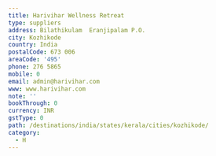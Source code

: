 ```yaml
---
title: Harivihar Wellness Retreat
type: suppliers
address: Bilathikulam  Eranjipalam P.O.
city: Kozhikode
country: India
postalCode: 673 006
areaCode: '495'
phone: 276 5865
mobile: 0
email: admin@harivihar.com
www: www.harivihar.com
note: ''
bookThrough: 0
currency: INR
gstType: 0
path: /destinations/india/states/kerala/cities/kozhikode/
category:
  - H
---
```


